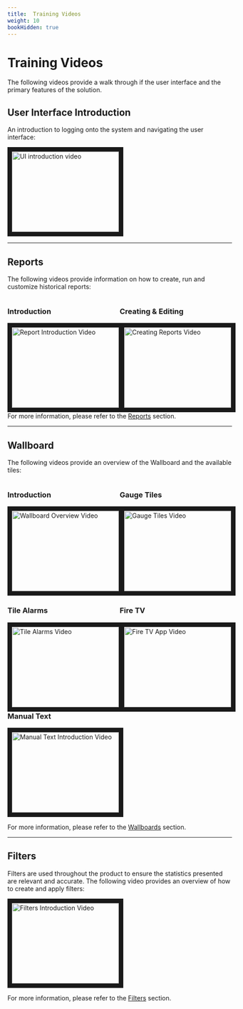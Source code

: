 ```yaml
---
title:  Training Videos
weight: 10
bookHidden: true
---
```

#  Training Videos


The following videos provide a walk through if the user interface and the primary features of the solution.

## User Interface Introduction

An introduction to logging onto the system and navigating the user interface:

<a href="http://www.youtube.com/watch?feature=player_embedded&v=rK9jU1Bo7YA
" target="_blank"><img src="http://img.youtube.com/vi/rK9jU1Bo7YA/0.jpg"
alt="UI introduction video" width="240" height="180" border="10" /></a>

---

## Reports

The following videos provide information on how to create, run and customize historical reports:
<div class="video-outer" style="width:100%;">
<div class="video-div" style="width:50%; float:left">
<h3>Introduction</h3>
<a href="http://www.youtube.com/watch?feature=player_embedded&v=3SO_lmtd3VU
" target="_blank"><img src="http://img.youtube.com/vi/3SO_lmtd3VU/0.jpg"
alt="Report Introduction Video" width="240" height="180" border="10" /></a>
    </div>
    <div class="video-div" style="width:50%; float:left;">
<h3>Creating & Editing</h3>
<a href="http://www.youtube.com/watch?feature=player_embedded&v=Uw0j1jkAu20 
" target="_blank"><img src="http://img.youtube.com/vi/Uw0j1jkAu20/0.jpg"
alt="Creating Reports Video" width="240" height="180" border="10" /></a>
</div>
   </div>

For more information, please refer to the [Reports](../reports/) section.

---

## Wallboard
The following videos provide an overview of the Wallboard and the available tiles:

<div class="video-outer" style="width:100%;">
<div class="video-div" style="width:50%; float:left;">
<h3>Introduction</h3>
<a href="http://www.youtube.com/watch?feature=player_embedded&v=U9Bb7jl_36s
" target="_blank"><img src="http://img.youtube.com/vi/U9Bb7jl_36s/0.jpg"
alt="Wallboard Overview Video" width="240" height="180" border="10" /></a>
</div>
<div class="video-div" style="width:50%; float:left;">
<h3>Gauge Tiles</h3>
<a href="http://www.youtube.com/watch?feature=player_embedded&v=N08xXCRUNyc
" target="_blank"><img src="http://img.youtube.com/vi/N08xXCRUNyc/0.jpg"
alt="Gauge Tiles Video" width="240" height="180" border="10" /></a>
</div>
<div class="video-div" style="width:50%; float:left;">
<h3>Tile Alarms</h3> 
<a href="http://www.youtube.com/watch?feature=player_embedded&v=LWUFldeaRpE
" target="_blank"><img src="http://img.youtube.com/vi/LWUFldeaRpE/0.jpg"
alt="Tile Alarms Video" width="240" height="180" border="10" /></a>
</div>
<div class="video-div" style="width:50%; float:left;">
<h3>Fire TV</h3>
<a href="http://www.youtube.com/watch?feature=player_embedded&v=I0rCRfZOtj0
" target="_blank"><img src="http://img.youtube.com/vi/I0rCRfZOtj0/0.jpg"
alt="Fire TV App Video" width="240" height="180" border="10" /></a>
</div>
</div>

<h3>Manual Text</h3>
<a href="http://www.youtube.com/watch?feature=player_embedded&v=Hncv23_e-eU
" target="_blank"><img src="http://img.youtube.com/vi/Hncv23_e-eU/0.jpg" 
alt="Manual Text Introduction Video" width="240" height="180" border="10" /></a>

For more information, please refer to the [Wallboards](../realtime/) section.

---


## Filters
Filters are used throughout the product to ensure the statistics presented are relevant and accurate. The following video provides an overview of how to create and apply filters:

<a href="http://www.youtube.com/watch?feature=player_embedded&v=vtio0DJL1HM
" target="_blank"><img src="http://img.youtube.com/vi/vtio0DJL1HM/0.jpg" 
alt="Filters Introduction Video" width="240" height="180" border="10" /></a>

For more information, please refer to the [Filters](../filters/) section.

<!--<iframe width="420" height="315" src="https://www.youtube.com/embed/3GCz1qtyZXo" frameborder="0" allowfullscreen></iframe>-->



